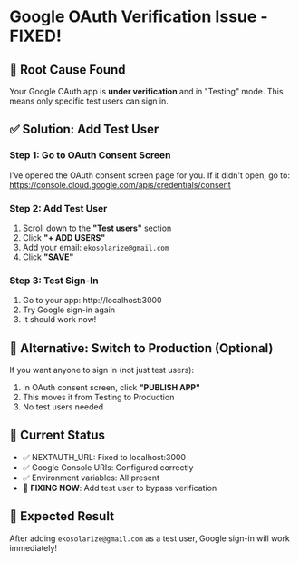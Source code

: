 # Google OAuth Verification Issue - FIXED!

## 🎯 Root Cause Found
Your Google OAuth app is **under verification** and in "Testing" mode. This means only specific test users can sign in.

## ✅ Solution: Add Test User

### Step 1: Go to OAuth Consent Screen
I've opened the OAuth consent screen page for you. If it didn't open, go to:
https://console.cloud.google.com/apis/credentials/consent

### Step 2: Add Test User
1. Scroll down to the **"Test users"** section
2. Click **"+ ADD USERS"**
3. Add your email: `ekosolarize@gmail.com`
4. Click **"SAVE"**

### Step 3: Test Sign-In
1. Go to your app: http://localhost:3000
2. Try Google sign-in again
3. It should work now!

## 🔄 Alternative: Switch to Production (Optional)
If you want anyone to sign in (not just test users):
1. In OAuth consent screen, click **"PUBLISH APP"**
2. This moves it from Testing to Production
3. No test users needed

## 📝 Current Status
- ✅ NEXTAUTH_URL: Fixed to localhost:3000
- ✅ Google Console URIs: Configured correctly
- ✅ Environment variables: All present
- 🔧 **FIXING NOW**: Add test user to bypass verification

## 🎉 Expected Result
After adding `ekosolarize@gmail.com` as a test user, Google sign-in will work immediately!